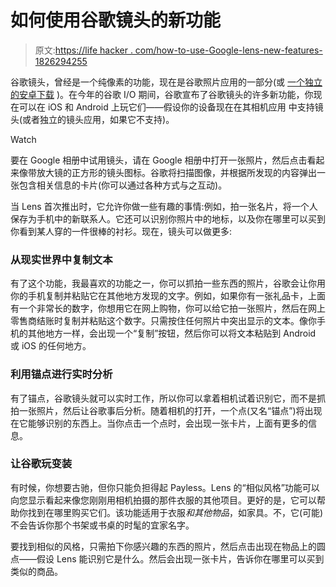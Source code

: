 # 如何使用谷歌镜头的新功能

> 原文:[https://life hacker . com/how-to-use-Google-lens-new-features-1826294255](https://lifehacker.com/how-to-use-google-lens-new-features-1826294255)

谷歌镜头，曾经是一个纯像素的功能，现在是谷歌照片应用的一部分(或 [一个独立的安卓下载](https://play.google.com/store/apps/details?id=com.google.ar.lens) )。在今年的谷歌 I/O 期间，谷歌宣布了谷歌镜头的许多新功能，你现在可以在 iOS 和 Android 上玩它们——假设你的设备现在在其相机应用 中支持镜头(或者独立的镜头应用，如果它不支持)。

Watch

要在 Google 相册中试用镜头，请在 Google 相册中打开一张照片，然后点击看起来像带放大镜的正方形的镜头图标。谷歌将扫描图像，并根据所发现的内容弹出一张包含相关信息的卡片(你可以通过各种方式与之互动)。

当 Lens 首次推出时，它允许你做一些有趣的事情:例如，拍一张名片，将一个人保存为手机中的新联系人。它还可以识别你照片中的地标，以及你在哪里可以买到你看到某人穿的一件很棒的衬衫。现在，镜头可以做更多:

### 从现实世界中复制文本

有了这个功能，我最喜欢的功能之一，你可以抓拍一些东西的照片，谷歌会让你用你的手机复制并粘贴它在其他地方发现的文字。例如，如果你有一张礼品卡，上面有一个非常长的数字，你想用它在网上购物，你可以给它拍一张照片，然后在网上零售商结账时复制并粘贴这个数字。只需按住任何照片中突出显示的文本。像你手机的其他地方一样，会出现一个“复制”按钮，然后你可以将文本粘贴到 Android 或 iOS 的任何地方。

### 利用锚点进行实时分析

有了锚点，谷歌镜头就可以实时工作，所以你可以拿着相机试着识别它，而不是抓拍一张照片，然后让谷歌事后分析。随着相机的打开，一个点(又名“锚点”)将出现在它能够识别的东西上。当你点击一个点时，会出现一张卡片，上面有更多的信息。

### 让谷歌玩变装

有时候，你想要古驰，但你只能负担得起 Payless。Lens 的“相似风格”功能可以向您显示看起来像您刚刚用相机拍摄的那件衣服的其他项目。更好的是，它可以帮助你找到在哪里购买它们。该功能适用于衣服*和其他物品*，如家具。不，它(可能)不会告诉你那个书架或书桌的时髦的宜家名字。

要找到相似的风格，只需拍下你感兴趣的东西的照片，然后点击出现在物品上的圆点——假设 Lens 能识别它是什么。然后会出现一张卡片，告诉你在哪里可以买到类似的商品。